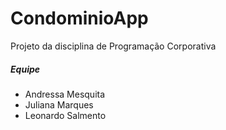# CondominioApp

Projeto da disciplina de Programação Corporativa

##### Equipe

* Andressa Mesquita
* Juliana Marques
* Leonardo Salmento
